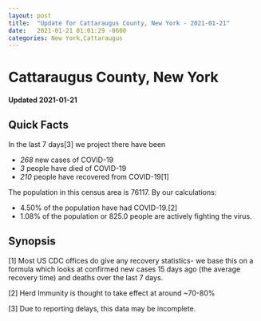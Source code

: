 ```yaml
---
layout: post
title:  "Update for Cattaraugus County, New York - 2021-01-21"
date:   2021-01-21 01:01:29 -0600
categories: New York,Cattaraugus
---
```


# Cattaraugus County, New York
#### Updated 2021-01-21

## Quick Facts

In the last 7 days[3] we project there have been
- *268* new cases of COVID-19
- *3* people have died of COVID-19
- *210* people have recovered from COVID-19[1]

The population in this census area is 76117. By our calculations:
- 4.50% of the population have had COVID-19.[2]
- 1.08% of the population or 825.0 people are actively fighting the virus.

## Synopsis




[1] Most US CDC offices do give any recovery statistics- we base this on a formula which looks at confirmed new cases
15 days ago (the average recovery time) and deaths over the last 7 days.

[2] Herd Immunity is thought to take effect at around ~70-80%

[3] Due to reporting delays, this data may be incomplete.
 
    